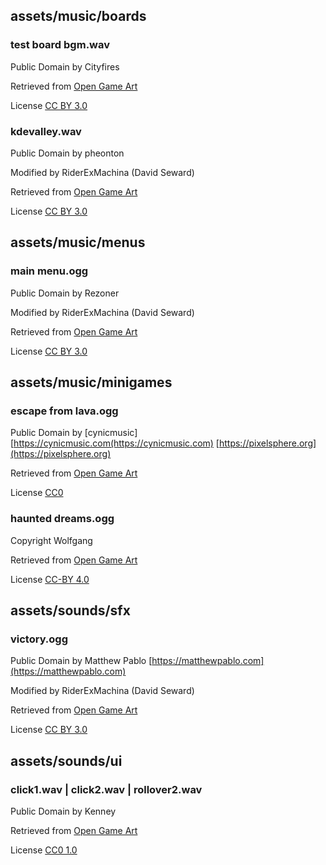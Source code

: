 ## assets/music/boards
### test board bgm.wav
Public Domain by Cityfires

Retrieved from [Open Game Art](https://opengameart.org/content/acrostics)

License [CC BY 3.0](http://creativecommons.org/licenses/by/3.0/)

### kdevalley.wav
Public Domain by pheonton

Modified by RiderExMachina (David Seward)

Retrieved from [Open Game Art](https://opengameart.org/content/one)

License [CC BY 3.0](http://creativecommons.org/licenses/by/3.0/)

## assets/music/menus
### main menu.ogg

Public Domain by Rezoner

Modified by RiderExMachina (David Seward)

Retrieved from [Open Game Art](https://opengameart.org/content/happy-arcade-tune)

License [CC BY 3.0](http://creativecommons.org/licenses/by/3.0/)

## assets/music/minigames
### escape from lava.ogg
Public Domain by [cynicmusic] [https://cynicmusic.com(https://cynicmusic.com) [https://pixelsphere.org](https://pixelsphere.org)

Retrieved from [Open Game Art](https://opengameart.org/content/battle-theme-a)

License [CC0](http://creativecommons.org/publicdomain/zero/1.0/)

### haunted dreams.ogg

Copyright Wolfgang

Retrieved from [Open Game Art](https://opengameart.org/content/skeleton-waltz-theme)

License [CC-BY 4.0](https://creativecommons.org/licenses/by/4.0/legalcode)

## assets/sounds/sfx
### victory.ogg

Public Domain by Matthew Pablo [https://matthewpablo.com](https://matthewpablo.com)

Modified by RiderExMachina (David Seward)

Retrieved from [Open Game Art](https://opengameart.org/content/lively-meadow-victory-fanfare-and-song)

License [CC BY 3.0](http://creativecommons.org/licenses/by/3.0/)

## assets/sounds/ui
### click1.wav | click2.wav | rollover2.wav

Public Domain by Kenney

Retrieved from [Open Game Art](https://opengameart.org/content/51-ui-sound-effects-buttons-switches-and-clicks)

License [CC0 1.0](https://creativecommons.org/publicdomain/zero/1.0/)

